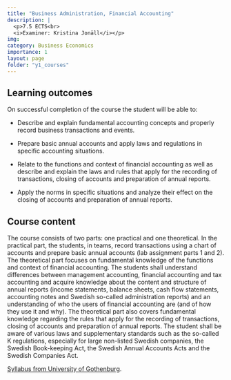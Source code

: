 ```yaml
---
title: "Business Administration, Financial Accounting"
description: |
  <p>7.5 ECTS<br>
  <i>Examiner: Kristina Jonäll</i></p>
img:
category: Business Economics
importance: 1
layout: page
folder: "y1_courses"
---
```


## Learning outcomes

On successful completion of the course the student will be able to:

- Describe and explain fundamental accounting concepts and properly record
  business transactions and events.

- Prepare basic annual accounts and apply laws and regulations in specific
  accounting situations.

- Relate to the functions and context of financial accounting as well as describe and
  explain the laws and rules that apply for the recording of transactions, closing of
  accounts and preparation of annual reports.

- Apply the norms in specific situations and analyze their effect on the closing of
  accounts and preparation of annual reports.

## Course content

The course consists of two parts: one practical and one theoretical. In the practical part,
the students, in teams, record transactions using a chart of accounts and prepare basic
annual accounts (lab assignment parts 1 and 2). The theoretical part focuses on
fundamental knowledge of the functions and context of financial accounting. The
students shall understand differences between management accounting, financial
accounting and tax accounting and acquire knowledge about the content and structure
of annual reports (income statements, balance sheets, cash flow statements, accounting
notes and Swedish so-called administration reports) and an understanding of who the
users of financial accounting are (and of how they use it and why). The theoretical part
also covers fundamental knowledge regarding the rules that apply for the recording of
transactions, closing of accounts and preparation of annual reports. The student shall be
aware of various laws and supplementary standards such as the so-called K regulations,
especially for large non-listed Swedish companies, the Swedish Book-keeping Act, the
Swedish Annual Accounts Acts and the Swedish Companies Act.

[Syllabus from University of Gothenburg](https://kursplaner.gu.se/pdf/kurs/en/FEK103.pdf).
